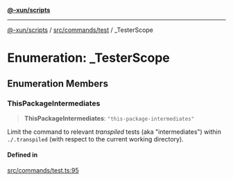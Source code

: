 [**@-xun/scripts**](../../../../README.md)

***

[@-xun/scripts](../../../../README.md) / [src/commands/test](../README.md) / \_TesterScope

# Enumeration: \_TesterScope

## Enumeration Members

### ThisPackageIntermediates

> **ThisPackageIntermediates**: `"this-package-intermediates"`

Limit the command to relevant _transpiled_ tests (aka "intermediates")
within `./.transpiled` (with respect to the current working directory).

#### Defined in

[src/commands/test.ts:95](https://github.com/Xunnamius/xscripts/blob/08b8dd169c5f24bef791b640ada35bc11e6e6e8e/src/commands/test.ts#L95)
